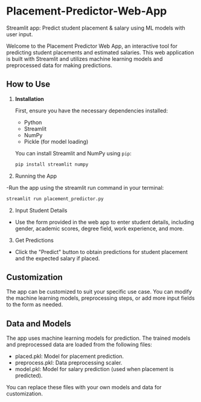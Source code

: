 # Placement-Predictor-Web-App
Streamlit app: Predict student placement &amp; salary using ML models with user input.

Welcome to the Placement Predictor Web App, an interactive tool for predicting student placements and estimated salaries. This web application is built with Streamlit and utilizes machine learning models and preprocessed data for making predictions.

## How to Use

1. **Installation**

   First, ensure you have the necessary dependencies installed:

   - Python
   - Streamlit
   - NumPy
   - Pickle (for model loading)

   You can install Streamlit and NumPy using `pip`:

   ```bash
   pip install streamlit numpy
    ```
1. Running the App

-Run the app using the streamlit run command in your terminal:
```bash
streamlit run placement_predictor.py
```
2. Input Student Details

- Use the form provided in the web app to enter student details, including gender, academic scores, degree field, work experience, and more.

3. Get Predictions

- Click the "Predict" button to obtain predictions for student placement and the expected salary if placed.

## Customization

The app can be customized to suit your specific use case. You can modify the machine learning models, preprocessing steps, or add more input fields to the form as needed.

## Data and Models

The app uses machine learning models for prediction. The trained models and preprocessed data are loaded from the following files:

- placed.pkl: Model for placement prediction.
- preprocess.pkl: Data preprocessing scaler.
- model.pkl: Model for salary prediction (used when placement is predicted).

You can replace these files with your own models and data for customization.
